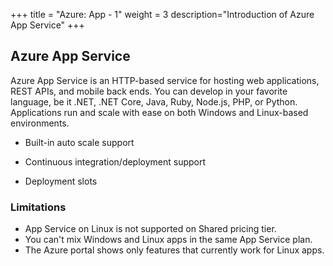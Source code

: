 +++
title = "Azure: App - 1"
weight = 3
description="Introduction of Azure App Service"
+++

## Azure App Service


Azure App Service is an HTTP-based service for hosting web applications, REST APIs, and mobile back ends. You can develop in your favorite language, be it .NET, .NET Core, Java, Ruby, Node.js, PHP, or Python. Applications run and scale with ease on both Windows and Linux-based environments.

* Built-in auto scale support

* Continuous integration/deployment support

* Deployment slots


### Limitations

* App Service on Linux is not supported on Shared pricing tier.
* You can't mix Windows and Linux apps in the same App Service plan.
* The Azure portal shows only features that currently work for Linux apps. 


